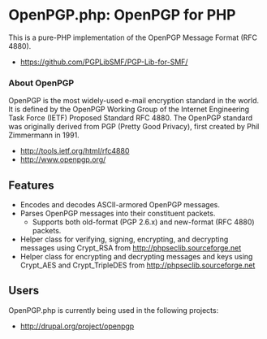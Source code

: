 OpenPGP.php: OpenPGP for PHP
============================

This is a pure-PHP implementation of the OpenPGP Message Format (RFC 4880).

* <https://github.com/PGPLibSMF/PGP-Lib-for-SMF/>

### About OpenPGP

OpenPGP is the most widely-used e-mail encryption standard in the world. It
is defined by the OpenPGP Working Group of the Internet Engineering Task
Force (IETF) Proposed Standard RFC 4880. The OpenPGP standard was originally
derived from PGP (Pretty Good Privacy), first created by Phil Zimmermann in
1991.

* <http://tools.ietf.org/html/rfc4880>
* <http://www.openpgp.org/>

Features
--------

* Encodes and decodes ASCII-armored OpenPGP messages.
* Parses OpenPGP messages into their constituent packets.
  * Supports both old-format (PGP 2.6.x) and new-format (RFC 4880) packets.
* Helper class for verifying, signing, encrypting, and decrypting messages using Crypt_RSA from <http://phpseclib.sourceforge.net>
* Helper class for encrypting and decrypting messages and keys using Crypt_AES and Crypt_TripleDES from <http://phpseclib.sourceforge.net>

Users
-----

OpenPGP.php is currently being used in the following projects:

* <http://drupal.org/project/openpgp>

